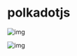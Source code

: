 # polkadotjs

![img](https://github.com/yuuuuuuan/polkadotjs/img2.PNG)

![img](https://github.com/yuuuuuuan/polkadotjs/img.PNG)
